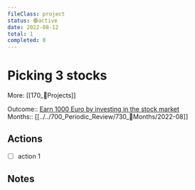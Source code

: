 ```yaml
---
fileClass: project  
status: 🟢active
date: 2022-08-12  
total: 1
completed: 0
---
```


# Picking 3 stocks
More: [[170_💎Projects]]

Outcome:: [Earn 1000 Euro by investing in the stock market](100_Goal_Management/150_🎯Outcomes/Earn%201000%20Euro%20by%20investing%20in%20the%20stock%20market.md)  
Months:: [[../../700_Periodic_Review/730_📅Months/2022-08]]  

## Actions
- [ ] action 1

## Notes

